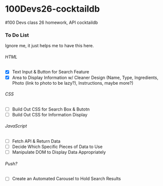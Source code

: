 # 100Devs26-cocktaildb
#100 Devs class 26 homework, API cocktaildb

### To Do List
Ignore me, it just helps me to have this here.

###### HTML
- [x] Text Input & Button for Search Feature
- [x] Area to Display Information w/ Cleaner Design (Name, Type, Ingredients, Photo (link to photo to be lazy?), Instructions, maybe more?)

###### CSS
- [ ] Build Out CSS for Search Box & Butotn
- [ ] Build Out CSS for Information Display

###### JavaScript
- [ ] Fetch API & Return Data
- [ ] Decide Which Specific Pieces of Data to Use
- [ ] Manipulate DOM to Display Data Appropriately

###### Push?
- [ ] Create an Automated Carousel to Hold Search Results